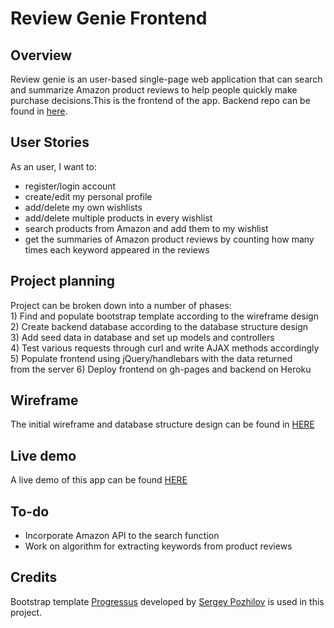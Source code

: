 <h1>Review Genie Frontend</h1>
<h2>Overview</h2>
<p>
Review genie is an user-based single-page web application that can search and summarize Amazon product reviews to help people quickly make purchase decisions.This is the frontend of the app. Backend repo can be found in <a href="https://github.com/kuramameng/reviewgenie_backend">here</a>.
<h2>User Stories</h2>
As an user, I want to:
<ul>
  <li>register/login account</li>
  <li>create/edit my personal profile</li>
  <li>add/delete my own wishlists</li>
  <li>add/delete multiple products in every wishlist</li>
  <li>search products from Amazon and add them to my wishlist</li>
  <li>get the summaries of Amazon product reviews by counting how many times each keyword appeared in the reviews</li>
</ul>
<h2>Project planning</h2>
Project can be broken down into a number of phases:<br>
1) Find and populate bootstrap template according to the wireframe design<br>
2) Create backend database according to the database structure design<br>
3) Add seed data in database and set up models and controllers<br>
4) Test various requests through curl and write AJAX methods accordingly<br>
5) Populate frontend using jQuery/handlebars with the data returned <br>from the server
6) Deploy frontend on gh-pages and backend on Heroku<br>
<h2>Wireframe</h2>
The initial wireframe and database structure design can be found in <a href="https://github.com/kuramameng/reviewgenie_frontend/blob/master/assets/etc/project2-wireframe.pdf">HERE</a>

<h2>Live demo</h2>
A live demo of this app can be found <a href="http://kuramameng.github.io/reviewgenie_frontend/">HERE</a>

<h2>To-do</h2>
<ul>
  <li>Incorporate Amazon API to the search function</li>
  <li>Work on algorithm for extracting keywords from product reviews</li>
</ul>

<h2>Credits</h2>
 Bootstrap template <a href="http://www.gettemplate.com/demo/progressus/">Progressus</a> developed by <a href="http://pozhilov.com">Sergey Pozhilov</a> is used in this project. </p>

